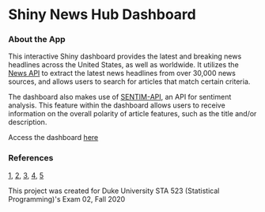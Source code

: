 # Shiny News Hub Dashboard

### About the App

This interactive Shiny dashboard provides the latest and breaking news 
headlines across the United States, as well as worldwide. It utilizes the
[News API](https://newsapi.org/) to extract the latest news headlines 
from over 30,000 news sources, and allows users to search for articles 
that match certain criteria. 

The dashboard also makes use of [SENTIM-API](https://sentim-api.herokuapp.com),
an API for sentiment analysis. This feature within the dashboard allows users 
to receive information on the overall polarity of article features, such as 
the title and/or description.

Access the dashboard [here](https://sbmansfield.shinyapps.io/news/)


### References

[1](https://github.com/nik01010/dashboardthemes),
[2](https://stackoverflow.com/questions/42489740/r-shiny-click-button-within-datatable-to-display-popup-twice-in-a-row),
[3](https://stackoverflow.com/questions/45651789/changing-time-and-dateformat-to-show-correct-format-on-shiny-dashboard),
[4](https://stackoverflow.com/questions/45709189/renderimage-from-url-and-clickable),
[5](https://stackoverflow.com/questions/38939827/footer-alignment-in-shiny-app-dashboard/38941458)

This project was created for Duke University STA 523 
(Statistical Programming)'s Exam 02, Fall 2020